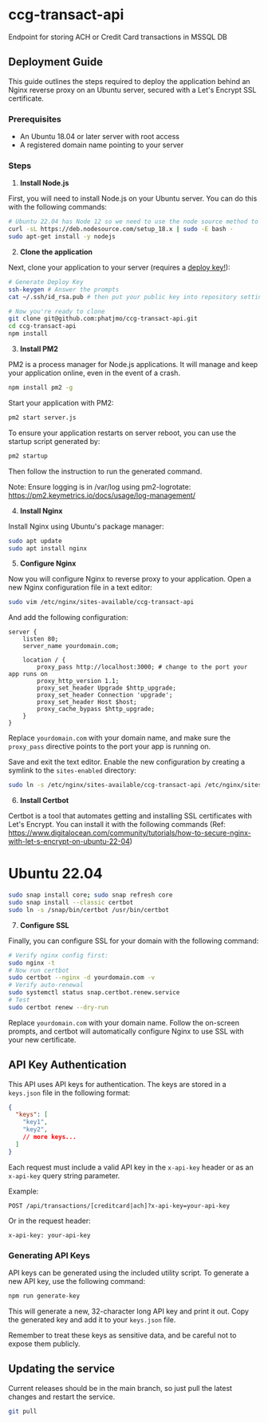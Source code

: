 # ccg-transact-api
Endpoint for storing ACH or Credit Card transactions in MSSQL DB


## Deployment Guide

This guide outlines the steps required to deploy the application behind an Nginx reverse proxy on an Ubuntu server, secured with a Let's Encrypt SSL certificate.

### Prerequisites

- An Ubuntu 18.04 or later server with root access
- A registered domain name pointing to your server

### Steps

1. **Install Node.js**

First, you will need to install Node.js on your Ubuntu server. You can do this with the following commands:

```bash
# Ubuntu 22.04 has Node 12 so we need to use the node source method to get something more current
curl -sL https://deb.nodesource.com/setup_18.x | sudo -E bash -
sudo apt-get install -y nodejs
```

2. **Clone the application**

Next, clone your application to your server (requires a [deploy key!](https://docs.github.com/v3/guides/managing-deploy-keys/#deploy-keys)):

```bash
# Generate Deploy Key
ssh-keygen # Answer the prompts
cat ~/.ssh/id_rsa.pub # then put your public key into repository settings

# Now you're ready to clone
git clone git@github.com:phatjmo/ccg-transact-api.git
cd ccg-transact-api
npm install
```

3. **Install PM2**

PM2 is a process manager for Node.js applications. It will manage and keep your application online, even in the event of a crash.

```bash
npm install pm2 -g
```

Start your application with PM2:

```bash
pm2 start server.js
```

To ensure your application restarts on server reboot, you can use the startup script generated by:

```bash
pm2 startup
```

Then follow the instruction to run the generated command.

Note: Ensure logging is in /var/log using pm2-logrotate: https://pm2.keymetrics.io/docs/usage/log-management/

4. **Install Nginx**

Install Nginx using Ubuntu's package manager:

```bash
sudo apt update
sudo apt install nginx
```

5. **Configure Nginx**

Now you will configure Nginx to reverse proxy to your application. Open a new Nginx configuration file in a text editor:

```bash
sudo vim /etc/nginx/sites-available/ccg-transact-api
```

And add the following configuration:

```nginx
server {
    listen 80;
    server_name yourdomain.com;

    location / {
        proxy_pass http://localhost:3000; # change to the port your app runs on
        proxy_http_version 1.1;
        proxy_set_header Upgrade $http_upgrade;
        proxy_set_header Connection 'upgrade';
        proxy_set_header Host $host;
        proxy_cache_bypass $http_upgrade;
    }
}
```

Replace `yourdomain.com` with your domain name, and make sure the `proxy_pass` directive points to the port your app is running on.

Save and exit the text editor. Enable the new configuration by creating a symlink to the `sites-enabled` directory:

```bash
sudo ln -s /etc/nginx/sites-available/ccg-transact-api /etc/nginx/sites-enabled/
```

6. **Install Certbot**

Certbot is a tool that automates getting and installing SSL certificates with Let's Encrypt. You can install it with the following commands (Ref: https://www.digitalocean.com/community/tutorials/how-to-secure-nginx-with-let-s-encrypt-on-ubuntu-22-04)
# Ubuntu 22.04
```bash
sudo snap install core; sudo snap refresh core
sudo snap install --classic certbot
sudo ln -s /snap/bin/certbot /usr/bin/certbot
```

7. **Configure SSL**

Finally, you can configure SSL for your domain with the following command:

```bash
# Verify nginx config first:
sudo nginx -t
# Now run certbot
sudo certbot --nginx -d yourdomain.com -v
# Verify auto-renewal
sudo systemctl status snap.certbot.renew.service
# Test
sudo certbot renew --dry-run
```

Replace `yourdomain.com` with your domain name. Follow the on-screen prompts, and certbot will automatically configure Nginx to use SSL with your new certificate.


## API Key Authentication

This API uses API keys for authentication. The keys are stored in a `keys.json` file in the following format:

```json
{
  "keys": [
    "key1",
    "key2",
    // more keys...
  ]
}
```

Each request must include a valid API key in the `x-api-key` header or as an `x-api-key` query string parameter.

Example:

```
POST /api/transactions/[creditcard|ach]?x-api-key=your-api-key
```

Or in the request header:

```
x-api-key: your-api-key
```

### Generating API Keys

API keys can be generated using the included utility script. To generate a new API key, use the following command:

```bash
npm run generate-key
```

This will generate a new, 32-character long API key and print it out. Copy the generated key and add it to your `keys.json` file.

Remember to treat these keys as sensitive data, and be careful not to expose them publicly.


## Updating the service

Current releases should be in the main branch, so just pull the latest changes and restart the service.

```bash
git pull
```